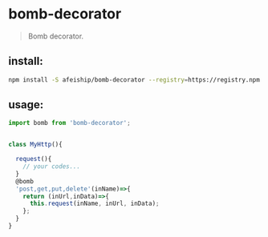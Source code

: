 # bomb-decorator
> Bomb decorator.


## install:
```bash
npm install -S afeiship/bomb-decorator --registry=https://registry.npm.taobao.org
```

## usage:
```js
import bomb from 'bomb-decorator';


class MyHttp(){

  request(){
    // your codes...
  }
  @bomb
  'post,get,put,delete'(inName)=>{
    return (inUrl,inData)=>{
      this.request(inName, inUrl, inData);
    };
  }
}
```
